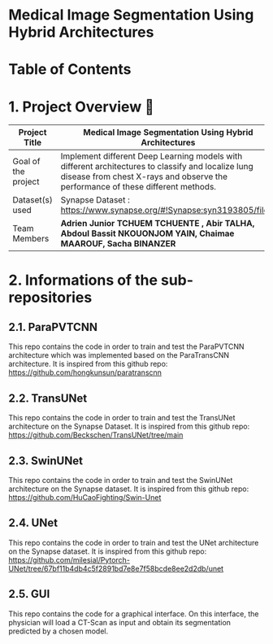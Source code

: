 # Medical Image Segmentation Using Hybrid Architectures

# Table of Contents

# 1. Project Overview 📝

| Project Title | Medical Image Segmentation Using Hybrid Architectures |
| --- | --- |
| Goal of the project | Implement different Deep Learning models with different architectures to classify and localize lung disease from chest X-rays and observe the performance of these different methods. |
| Dataset(s) used | Synapse Dataset : [https://www.synapse.org/#!Synapse:syn3193805/files/ ](https://www.synapse.org/#!Synapse:syn3193805/files/ ) |
| Team Members | **Adrien Junior TCHUEM TCHUENTE , Abir TALHA, Abdoul Bassit NKOUONJOM YAIN, Chaimae MAAROUF, Sacha BINANZER**|

# 2. Informations of the sub-repositories

## 2.1. ParaPVTCNN

This repo contains the code in order to train and test the ParaPVTCNN architecture which was implemented based on the ParaTransCNN architecture. It is inspired from this github repo: https://github.com/hongkunsun/paratranscnn

## 2.2. TransUNet

This repo contains the code in order to train and test the TransUNet architecture on the Synapse Dataset. It is inspired from this github repo: https://github.com/Beckschen/TransUNet/tree/main

## 2.3. SwinUNet

This repo contains the code in order to train and test the SwinUNet architecture on the Synapse dataset. It is inspired from this github repo: https://github.com/HuCaoFighting/Swin-Unet

## 2.4. UNet

This repo contains the code in order to train and test the UNet architecture on the Synapse dataset. It is inspired from this github repo: https://github.com/milesial/Pytorch-UNet/tree/67bf11b4db4c5f2891bd7e8e7f58bcde8ee2d2db/unet

## 2.5. GUI

This repo contains the code for a graphical interface. On this interface, the physician will load a CT-Scan as input and obtain its segmentation predicted by a chosen model.
